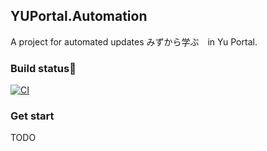 ## YUPortal.Automation

A project for automated updates みずから学ぶ　in Yu Portal.

### Build status🚀

[![CI](https://github.com/ZiYuCai1984/YUPortal.Automation/actions/workflows/main.yml/badge.svg)](https://github.com/ZiYuCai1984/YUPortal.Automation/actions/workflows/main.yml)

### Get start

TODO 


